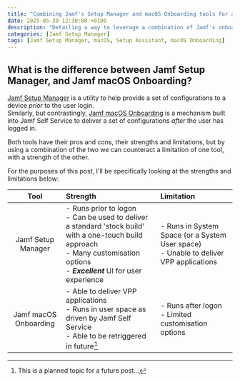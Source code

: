 ```yaml
---
title: "Combining Jamf's Setup Manager and macOS Onboarding tools for a rich user experience"
date: 2025-05-30 12:30:00 +0100
description: "Detailing a way to leverage a combination of Jamf's onboarding tools to elevate the user experience during device onboarding. This post explains how I combine Jamf Setup Manager, with Jamf Pro's macOS Onboarding to deliver a rich experience to end users."
categories: [Jamf Setup Manager]
tags: [Jamf Setup Manager, macOS, Setup Assistant, macOS Onboarding]
---
```


## What is the difference between Jamf Setup Manager, and Jamf macOS Onboarding?

[Jamf Setup Manager](https://github.com/jamf/Setup-Manager/tree/main) is a utility to help provide a set of configurations to a device *prior* to the user login.<br>
Similarly, but contrastingly, [Jamf macOS Onboarding](https://learn.jamf.com/en-US/bundle/jamf-pro-documentation-current/page/macOS_Onboarding.html) is a mechanism built into Jamf Self Service to deliver a set of configurations *after* the user has logged in.

Both tools have their pros and cons, their strengths and limitations, but by using a combination of the two we can counteract a limitation of one tool, with a strength of the other.

For the purposes of this post, I'll be specifically looking at the strengths and limitations below:

| Tool | Strength | Limitation |
| :----: | :-------- | :---------- |
| Jamf Setup Manager | - Runs prior to logon<br>- Can be used to deliver a standard 'stock build' with a one-touch build approach<br>- Many customisation options<br>- ***Excellent*** UI for user experience | - Runs in System Space (or a System User space)<br>- Unable to deliver VPP applications
| Jamf macOS Onboarding | - Able to deliver VPP applications<br>- Runs in user space as driven by Jamf Self Service<br>- Able to be retriggered in future[^1]  | - Runs after logon<br>- Limited customisation options<br>

[^1]: This is a planned topic for a future post...

